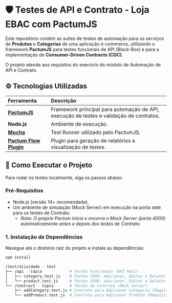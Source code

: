 # 🛡️ Testes de API e Contrato - Loja EBAC com PactumJS

Este repositório contém as suítes de testes de automação para os serviços de **Produtos** e **Categorias** de uma aplicação e-commerce, utilizando o framework **PactumJS** para testes funcionais de API (Black-Box) e para a implementação de **Consumer-Driven Contracts (CDC)**.

O projeto atende aos requisitos do exercício do módulo de Automação de API e Contrato.

## ⚙️ Tecnologias Utilizadas

| Ferramenta | Descrição |
| :--- | :--- |
| **[PactumJS](https://pactumjs.com/)** | Framework principal para automação de API, execução de testes e validação de contratos. |
| **Node.js** | Ambiente de execução. |
| **[Mocha](https://mochajs.org/)** | Test Runner utilizado pelo PactumJS. |
| **[Pactum Flow Plugin](https://pactumjs.com/docs/reporters/pactum-flow-plugin)** | Plugin para geração de relatórios e visualização de testes. |

## 🚀 Como Executar o Projeto

Para rodar os testes localmente, siga os passos abaixo:

### Pré-Requisitos

* Node.js (versão 14+ recomendada).
* Um ambiente de simulação (Mock Server) em execução na porta `4000` para os testes de Contrato.
    * *Nota: O próprio Pactum inicia e encerra o Mock Server (porta 4000) automaticamente antes e depois dos testes de Contrato.*

### 1. Instalação de Dependências

Navegue até o diretório raiz do projeto e instale as dependências:

```bash
npm install

/test/atividade - test
├── /api - Copia            # Testes Funcionais (API Real)
│   ├── category.test.js    # Testes CRUD: Adicionar, Editar e Deletar Categoria
│   └── product.test.js     # Testes CRUD: Adicionar, Editar e Deletar Produto
└── /contract - Copia       # Testes de Contrato (Mock Server)
    ├── addCategory.test.js # Contrato para Adicionar Categoria (Requisito CDC)
    └── addProduct.test.js  # Contrato para Adicionar Produto (Requisito CDC)
